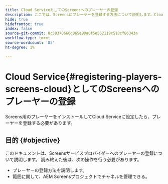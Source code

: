 ```yaml
---
title: Cloud ServiceとしてのScreensへのプレーヤーの登録
description: ここでは、Screensにプレーヤーを登録する方法について説明します。Cloud Service
hide: true
hidefromtoc: true
index: false
source-git-commit: 8c58378660d865e90a0f5e562119c510cf86343a
workflow-type: tm+mt
source-wordcount: '83'
ht-degree: 1%

---
```



# Cloud Service{#registering-players-screens-cloud}としてのScreensへのプレーヤーの登録

Screens用のプレーヤーをインストールしてCloud Serviceに設定したら、プレーヤーを登録する必要があります。

## 目的 {#objective}

このドキュメントは、Screensサービスプロバイダーへのプレーヤーの登録について説明します。 読み終えた後は、次の操作を行う必要があります。

* プレーヤーの登録方法を説明します。
* 範囲に関して、AEM Screensプロジェクトでチャネルを管理できる。